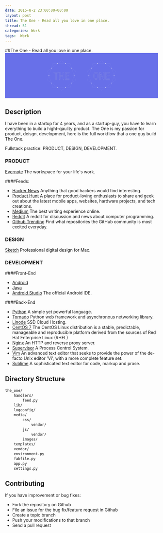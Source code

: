 ```yaml
---
date: 2015-8-2 23:00:00+00:00
layout: post
title: The One - Read all you love in one place.
thread: 51
categories: Work
tags:  Work
---
```


##The One -  Read all you love in one place.
![Alt text](/images/the_one/header.png)

## Description

I have been in a startup for 4 years, and as a startup-guy, you have to learn everything to build a hight-qaulity product. The One is my passion for product, deisgn, development, here is the full workflow that a one guy build The One.

Fullstack practice: PRODUCT, DESIGN, DEVELOPMENT.

### PRODUCT
[Evernote](https://evernote.com/) The workspace for your life's work.


####Feeds: 

* [Hacker News](http://news.ycombinator.com/) Anything that good hackers would find interesting.
* [Product Hunt](http://www.producthunt.com/) A place for product-loving enthusiasts to share and geek out about the latest mobile apps, websites, hardware projects, and tech creations.
* [Medium](https://medium.com/) The best writing experience online.
* [Reddit](http://www.reddit.com/r/programming) A reddit for discussion and news about computer programming.
* [Github Trending](https://github.com/trending) Find what repositories the GitHub community is most excited everyday.

### DESIGN
[Sketch](http://bohemiancoding.com/) Professional digital design for Mac.

### DEVELOPMENT

####Front-End
* [Android]()
* [Java]()
* [Android Studio](http://developer.android.com/sdk/index.html) The official Android IDE.

####Back-End

* [Python](https://www.python.org/) A simple yet powerful language.
* [Tornado](https://groups.google.com/forum/#!forum/python-tornado)  Python web framework and asynchronous networking library.
* [Linode](https://www.linode.com/) SSD Cloud Hosting.
* [CentOS 7](https://www.centos.org/) The CentOS Linux distribution is a stable, predictable, manageable and reproducible platform derived from the sources of Red Hat Enterprise Linux (RHEL)
* [Nginx](http://nginx.org/en/) An HTTP and reverse proxy server.
* [Supervisor](http://supervisord.org/) A Process Control System.
* [Vim](http://www.vim.org/about.php) An advanced text editor that seeks to provide the power of the de-facto Unix editor 'Vi', with a more complete feature set.
* [Sublime](http://www.sublimetext.com/) A sophisticated text editor for code, markup and prose.

## Directory Structure

    the_one/
        handlers/
            feed.py
        lib/
        logconfig/
        media/
            css/
                vendor/
            js/
                vendor/
            images/
        templates/
        vendor/
        environment.py
        fabfile.py
        app.py
        settings.py

## Contributing

If you have improvement or bug fixes:

* Fork the repository on Github
* File an issue for the bug fix/feature request in Github
* Create a topic branch
* Push your modifications to that branch
* Send a pull request
